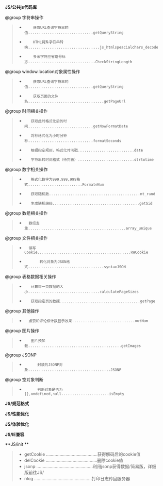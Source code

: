 **JS/公共js代码库**

@group 字符串操作

 >*         获取URL查询字符串的值..............................getQueryString
 >*         HTML特殊字符串转换.................................js_htmlspeacialchars_decode
 >*         多余字符应省略号标志...............................CheckStringLength
        
 @group window.location对象属性操作 
  
 >*         获取URL查询字符串的值..............................getQueryString 
 >*         获取页面的文件名...................................getPageUrl

@group 时间相关操作

>*        获取此时格式化后的时间..............................getNowFormatDate
>*        将秒格式化为小时分钟秒..............................formatSeconds
>*        根据指定规则，格式化时间戳..........................date
>*        字符串转时间格式（待完善）..........................strtotime

 @group 数字相关操作

>*        格式化数字为999,999,999格式.........................FormateNum
>*        获取随机数..........................................mt_rand
>*        生成随机编码........................................getSid


@group 数组相关操作

 >*       数组去重.............................................array_unique

 @group 文件相关操作

 >*       读写Cookie...........................................RWCookie
 >* 		   转化对象为JSON格式...................................syntaxJSON
	 
 @group 表格数据相关操作
> *		   计算每一页数据的大小.................................calculatePageSizes
 >*		   获取指定页的数据.....................................getPage

 @group 其他操作 
 >*       点赞和评论框计数显示效果.............................outNum

 @group 图片操作 
 >*        图片预加载...........................................getImages

 @group JSONP
>*           封装的JSONP对象......................................JSONP

@group  空对象判断
>*           判断对象是否为{},undefined,null......................isEmpty
  			

 
**JS/规范格式**

**JS/性能优化**

**JS/体验优化**

**JS/IE兼容**

**JS/init **

>* getCookie ..........................................获得解码后的cookie值
>* delCookie ..........................................删除cookie值
>* jsonp ..............................................利用jsonp获得数据/简易版，详细版前往JS/
>* nlog ...............................................打印日志传回服务器